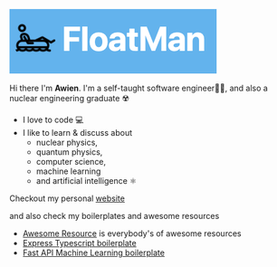 ![Floatman](floatman.png)

Hi there I'm **Awien**. I'm a self-taught software engineer👨‍💻, and also a nuclear engineering graduate ☢️

- I love to code 💻
- I like to learn & discuss about
  - nuclear physics,
  - quantum physics,
  - computer science,
  - machine learning
  - and artificial intelligence ⚛️

Checkout my personal [website](https://thefloatman.com/)

and also check my boilerplates and awesome resources

- [Awesome Resource](https://www.notion.so/Awesome-Resource-c8fc960917144f708c94163d886591f1) is everybody's of awesome resources
- [Express Typescript boilerplate](https://github.com/whitequbits/express-typescript-boilerplate)
- [Fast API Machine Learning boilerplate](https://github.com/whitequbits/fastapi-machine-learning-boilerplate)
